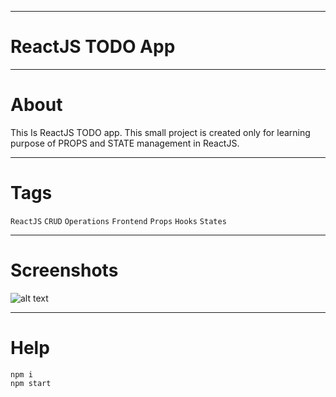 ***
# ReactJS TODO App

***
# About

This Is ReactJS TODO app. This small project is created only for learning purpose of PROPS and STATE management in ReactJS.

***
# Tags

`ReactJS` `CRUD` `Operations` `Frontend` `Props` `Hooks` `States`

***
# Screenshots
![alt text](https://github.com/ashgole/ReactJS-TODO-App-Demo/blob/main/sreenshots/1.PNG)

***
# Help
```
npm i
npm start
```
